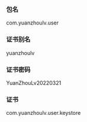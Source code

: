 ### 包名 ###
com.yuanzhoulv.user

### 证书别名 ###
yuanzhoulv

### 证书密码 ###
YuanZhouLv20220321

### 证书 ###
com.yuanzhoulv.user.keystore